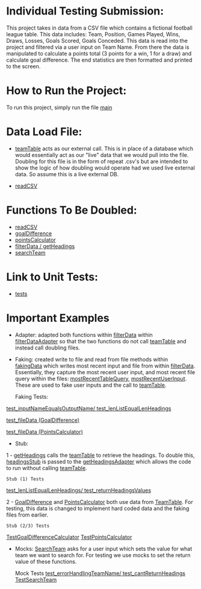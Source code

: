 # Individual Testing Submission:

This project takes in data from a CSV file which contains a fictional football league table. This data includes: Team, Position, Games Played, Wins, Draws, Losses, Goals Scored, Goals Conceded.
This data is read into the project and filtered via a user input on Team Name. From there the data is manipulated to calculate a points total (3 points for a win, 1 for a draw) and calculate goal difference. The end statistics are then formatted and printed to the screen.

# How to Run the Project:

To run this project, simply run the file [main](functions/Main.py)


# Data Load File:

- [teamTable](resources/TeamTable.csv) acts as our external call. This is in place of a database which would essentially act as our "live" data that we would pull into the file. Doubling for this file is in the form of repeat .csv's but are intended to show the logic of how doubling would operate had we used live external data. So assume this is a live external DB.
  

- [readCSV](functions/ReadCSV.py)

# Functions To Be Doubled:

- [readCSV](functions/ReadCSV.py)
- [goalDifference](functions/GoalDifference.py)
- [pointsCalculator](functions/PointsCalculator.py)
- [filterData / getHeadings](functions/FilterData.py)
- [searchTeam](functions/SearchTeam.py)

# Link to Unit Tests:

- [tests](tests)

# Important Examples

- Adapter: adapted both functions within [filterData](functions/FilterData.py) within [filterDataAdapter](functions/FilterDataAdapter.py) so that the two functions do not call [teamTable](resources/TeamTable.csv) and instead call doubling files.
  

- Faking: created write to file and read from file methods within [fakingData](functions/FakingData.py) which writes most recent input and file from within [filterData](functions/ReadCSV.py). Essentially, they capture the most recent user input, and most recent file query within the files: [mostRecentTableQuery](resources/MostRecentTableQuery.csv), [mostRecentUserInput](resources/MostRecentUserInput.txt). These are used to fake user inputs and the call to [teamTable](resources/TeamTable.csv).


    Faking Tests: 

[test_inputNameEqualsOutputName/ test_lenListEqualLenHeadings](tests/TestFilterData.py)

[test_fileData (GoalDifference)](tests/TestGoalDifferenceCalculator.py)

[test_fileData (PointsCalculator)](tests/TestPointsCalculator.py)



- Stub: 
  
1 - [getHeadings](functions/FilterData.py) calls the [teamTable](resources/TeamTable.csv) to retrieve the headings. To double this, [headingsStub](resources/HeadingsStub.csv) is passed to the [getHeadingsAdapter](functions/FilterDataAdapter.py) which allows the code to run without calling [teamTable](resources/TeamTable.csv). 

    Stub (1) Tests
[test_lenListEqualLenHeadings/ test_returnHeadingsValues](tests/TestFilterData.py)


2 - [GoalDifference](functions/GoalDifference.py) and [PointsCalculator](functions/PointsCalculator.py) both use data from [TeamTable](resources/TeamTable.csv). For testing, this data is changed to implement hard coded data and the faking files from earlier.

    Stub (2/3) Tests
[TestGoalDifferenceCalculator](tests/TestGoalDifferenceCalculator.py)
[TestPointsCalculator](tests/TestPointsCalculator.py)


- Mocks: [SearchTeam](functions/SearchTeam.py) asks for a user input which sets the value for what team we want to search for. For testing we use mocks to set the return value of these functions.


    Mock Tests
[test_errorHandlingTeamName/ test_cantReturnHeadings](tests/TestFilterData.py)
[TestSearchTeam](tests/TestSearchTeam.py)
